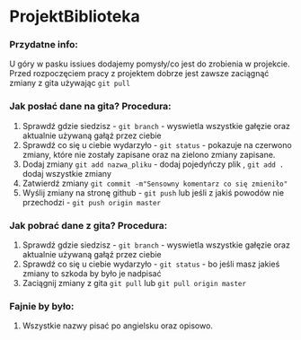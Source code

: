 # ProjektBiblioteka

### Przydatne info:

U góry w pasku issiues dodajemy pomysły/co jest do zrobienia w projekcie.
Przed rozpoczęciem pracy z projektem dobrze jest zawsze zaciągnąć zmiany z gita używając `git pull`

### Jak posłać dane na gita? Procedura:
1. Sprawdź gdzie siedzisz - `git branch` - wyswietla wszystkie gałęzie oraz aktualnie używaną gałąź przez ciebie
2. Sprawdź co się u ciebie wydarzyło - `git status` - pokazuje na czerwono zmiany, które nie zostały zapisane oraz na zielono zmiany zapisane.
3. Dodaj zmiany `git add nazwa_pliku` - dodaj pojedyńczy plik , `git add .` dodaj wszystkie zmiany
4. Zatwierdź zmiany `git commit -m"Sensowny komentarz co się zmieniło"`
5. Wyślij zmiany na stronę github - `git push` lub jeśli z jakiś powodów nie przechodzi - `git push origin master`

### Jak pobrać dane z gita? Procedura:
1. Sprawdź gdzie siedzisz - `git branch` - wyswietla wszystkie gałęzie oraz aktualnie używaną gałąź przez ciebie
2. Sprawdź co się u ciebie wydarzyło - `git status` - bo jeśli masz jakieś zmiany to szkoda by było je nadpisać
3. Zaciągnij zmiany z gita `git pull` lub `git pull origin master`

### Fajnie by było:
1. Wszystkie nazwy pisać po angielsku oraz opisowo.



